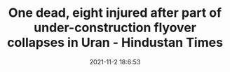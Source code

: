 ---
"title": "One dead, eight injured after part of under-construction flyover collapses in Uran - Hindustan Times"
"date": "2021-11-2 18:6:53"
"feed_name": "GOOGLENEWSCONSTRUCTION"
"feed_website": "https://news.google.com/search?q=construction%2Bincident&hl=en-US&gl=US&ceid=US:en"
"feed_rss": "https://news.google.com/rss/search?q=construction%2Bincident&hl=en-US&gl=US&ceid=US:en"
"link": "https://www.hindustantimes.com/cities/mumbai-news/one-dead-eight-injured-after-part-of-under-construction-flyover-collapses-in-uran-101635876413357.html"
"source": "{'href': 'https://www.hindustantimes.com', 'title': 'Hindustan Times'}"
"file": "_posts/2021-1-1-416386422a1bb48ea7f59c1a30a042abc3667169.md"
"accident": "1"
"drilling": "0"
"dead": "1"
"injured": "8"
"arrested": "0"
"place": "uran"
"where": "road site"
"causes": "collapse"
"place_uri": "http://en.wikipedia.org/wiki/Uran"
---